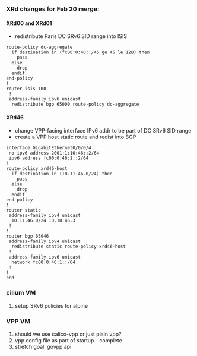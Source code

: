 ### XRd changes for Feb 20 merge:

#### XRd00 and XRd01 
 - redistribute Paris DC SRv6 SID range into ISIS
```
route-policy dc-aggregate
  if destination in (fc00:0:40::/45 ge 45 le 128) then
    pass
  else
    drop
  endif
end-policy
!
router isis 100
 !
 address-family ipv6 unicast
  redistribute bgp 65000 route-policy dc-aggregate
```
#### XRd46
 - change VPP-facing interface IPv6 addr to be part of DC SRv6 SID range
 - create a VPP host static route and redist into BGP
```
interface GigabitEthernet0/0/0/4
 no ipv6 address 2001:1:10:46::2/64
 ipv6 address fc00:0:46:1::2/64
!
route-policy xrd46-host
  if destination in (10.11.46.0/24) then
    pass
  else
    drop
  endif
end-policy
!
router static
 address-family ipv4 unicast
  10.11.46.0/24 10.10.46.3
 !
!
router bgp 65046
 address-family ipv4 unicast
  redistribute static route-policy xrd46-host
 !
 address-family ipv6 unicast
  network fc00:0:46:1::/64
 !
!
end
```

### cilium VM


1. setup SRv6 policies for alpine

### VPP VM

1. should we use calico-vpp or just plain vpp?
2. vpp config file as part of startup - complete
3. stretch goal: govpp api